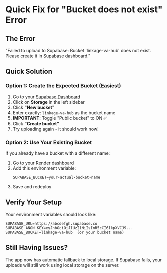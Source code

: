 # Quick Fix for "Bucket does not exist" Error

## The Error
"Failed to upload to Supabase: Bucket 'linkage-va-hub' does not exist. Please create it in Supabase dashboard."

## Quick Solution

### Option 1: Create the Expected Bucket (Easiest)

1. Go to your [Supabase Dashboard](https://app.supabase.com)
2. Click on **Storage** in the left sidebar
3. Click **"New bucket"**
4. Enter exactly: `linkage-va-hub` as the bucket name
5. **IMPORTANT**: Toggle "Public bucket" to ON ✅
6. Click **"Create bucket"**
7. Try uploading again - it should work now!

### Option 2: Use Your Existing Bucket

If you already have a bucket with a different name:

1. Go to your Render dashboard
2. Add this environment variable:
   ```
   SUPABASE_BUCKET=your-actual-bucket-name
   ```
3. Save and redeploy

## Verify Your Setup

Your environment variables should look like:
```
SUPABASE_URL=https://abcdefgh.supabase.co
SUPABASE_ANON_KEY=eyJhbGciOiJIUzI1NiIsInR5cCI6IkpXVCJ9...
SUPABASE_BUCKET=linkage-va-hub  (or your bucket name)
```

## Still Having Issues?

The app now has automatic fallback to local storage. If Supabase fails, your uploads will still work using local storage on the server.